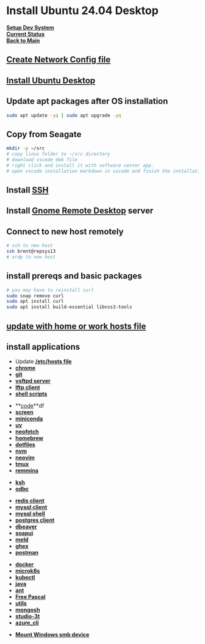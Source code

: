 # Install Ubuntu 24.04 Desktop

**[Setup Dev System](../../development/report_system/setup_dev_system/setup_dev_system.md)**\
**[Current Status](../../development/status/weekly/current_status.md)**\
**[Back to Main](../../README.md)**

## **[Create Network Config file](./network_config.md)**

## **[Install Ubuntu Desktop](https://ubuntu.com/tutorials/install-ubuntu-desktop)**

## Update apt packages after OS installation

```bash
sudo apt update -yq | sudo apt upgrade -yq
```

## Copy from Seagate

```bash
mkdir -p ~/src
# copy linux folder to ~/src directory
# download vscode deb file
# right click and install it with software center app.
# open vscode installation markdown in vscode and finish the installation.

```

## Install **[SSH](../q_z/ssh/ssh-server.md)**

## Install **[Gnome Remote Desktop](https://gitlab.gnome.org/GNOME/gnome-remote-desktop)** server

## Connect to new host remotely

```bash
# ssh to new host
ssh brent@repsys13
# xrdp to new host
```

## install prereqs and basic packages

```bash
# you may have to reinstall curl
sudo snap remove curl
sudo apt install curl
sudo apt install build-essential libnss3-tools
```

## **[update with home or work hosts file](../e_j/hosts/)**

## install applications

- Update **[/etc/hosts file](../e_j/hosts/)**
- **[chrome](../a_d/chrome/install.md)**
- **[git](../e_j/git/git.md)**
- **[vsftpd server](../q_z/vsftpd/vsftpd-server.md)**
- **[lftp client](../k_p/lftp/lftp_client.md)**
- **[shell scripts](../../volumes/shell_scripts/install_shell_scripts.md)**
<!-- **[pass](../pass/pass.md)**  -->
- **[code](../a_d/code/code.md)**df
- **[screen](../q_z/screen/install-screen.md)**
- **[miniconda](../a_d/conda/miniconda-install.md)**
- **[uv](../k_p/python/uv/uv-install.md)**
- **[neofetch](../k_p/neofetch/install-neofetch.md)**
- **[homebrew](../e_j/homebrew/homebrew-install.md)**
- **[dotfiles](../a_d/dotfiles/install-dotfiles.md)**
- **[nvm](../k_p/nvm/install-node-version-manager.md)**
- **[neovim](../k_p/neovim/install-neovim.md)**
- **[tmux](../q_z/tmux/tmux.md)**
- **[remmina](../q_z/remmina/remmina_install.md)**
<!-- cron -- this is already installed on ubuntu 22.04 -->
<!-- email - check in reports docker file was part of pipeline  -->
- **[ksh](../k_p/ksh/ksh_install.md)**
- **[odbc](../k_p/odbc/install-ubuntu.md)**
<!-- # I don't think I need an older version for because I don't install a local version of mongodb and conda can install an older ssl if needed for pysoap -->
<!-- ssl -- older ssl for mongodb and pysoap. -->
<!-- openssl -->
<!-- - **[ssh client](../q_z/ssh/ssh-client.md)** should already be installed-->

- **[redis client](../q_z/redis/redis_client_install.md)**
- **[mysql client](../k_p/mysql/mysql-client.md)**
- **[mysql shell](../k_p/mysql/mysql-shell.md)**
- **[postgres client](../k_p/postgres/psql/psql-install.md)**
- **[dbeaver](../a_d/dbeaver/dbeaver.md)**
- **[soapui](../q_z/soapui/soapui_install.md)**
- **[meld](../k_p/meld/meld_install.md)**
- **[ghex](../e_j/ghex/ghex_install.md)**
- **[postman](../k_p/postman/postman-install.md)**
<!-- gnome system monitor - System monitor was already installed on ubuntu 22.04 -->
<!-- teams standalone app not supported in Linux use web app teams.microsoft.com/v2 instead  -->
- **[docker](../a_d/docker/install.md)**
- **[microk8s](../../k8s/microk8s_1.28_install.md)**
- **[kubectl](../../k8s/kubectl-install.md)**
- **[java](../e_j/java/java.md)**
- **[ant](../a_d/ant/ant-install.md)**
- **[Free Pascal](../k_p/pascal/free_pascal-install.md)**
- **[utils](../q_z/utils/utils-install.md)**
- **[mongosh](../k_p/mongosh/install-mongosh.md)**
- **[studio-3t](../q_z/studio-3t/studio-3t-intall.md)**
- **[azure_cli](../a_d/azure/azure_cli.md)**
<!-- Only do this if you need to mount old qnap or a Windows drive -->
- **[Mount Windows smb device](../q_z/smb/mount-smb.md)**

